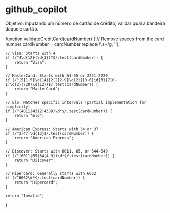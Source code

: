 # github_copilot
Objetivo:
Inputando um número de cartão de crédito, validar qual a bandeira daquele cartão.

function validateCreditCard(cardNumber) {
    // Remove spaces from the card number
    cardNumber = cardNumber.replace(/\s+/g, '');

    // Visa: Starts with 4
    if (/^4\d{12}(\d{3})?$/.test(cardNumber)) {
        return "Visa";
    }

    // MasterCard: Starts with 51-55 or 2221-2720
    if (/^(5[1-5]\d{14}|2(2[2-9]\d{2}|[3-6]\d{3}|7[0-1]\d{2}|720)\d{12})$/.test(cardNumber)) {
        return "MasterCard";
    }

    // Elo: Matches specific intervals (partial implementation for simplicity)
    if (/^(4011|4312|4389)\d*$/.test(cardNumber)) {
        return "Elo";
    }

    // American Express: Starts with 34 or 37
    if (/^3[47]\d{13}$/.test(cardNumber)) {
        return "American Express";
    }

    // Discover: Starts with 6011, 65, or 644-649
    if (/^(6011|65|64[4-9])\d*$/.test(cardNumber)) {
        return "Discover";
    }

    // Hipercard: Generally starts with 6062
    if (/^6062\d*$/.test(cardNumber)) {
        return "Hipercard";
    }

    return "Invalid";
}
